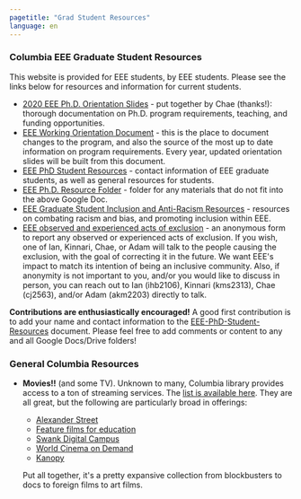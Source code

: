 ```yaml
---
pagetitle: "Grad Student Resources"
language: en
---
```


### Columbia EEE Graduate Student Resources


This website is provided for EEE students, by EEE students. Please see
the links below for resources and information for current students.

-   [2020 EEE Ph.D. Orientation
    Slides](https://drive.google.com/file/d/1-cW1Rgtk-prQiiB6mQUxH6fGwDnEpbnf/view?usp=sharing) -
    put together by Chae (thanks!): thorough documentation on Ph.D.
    program requirements, teaching, and funding opportunities.
-   [EEE Working Orientation
    Document](https://docs.google.com/document/d/15XLTX804nb2GqjX6Kyi9Y8hvwzYY8rXKRRRxKpaKTIQ/edit) -
    this is the place to document changes to the program, and also the
    source of the most up to date information on program requirements.
    Every year, updated orientation slides will be built from this
    document.
-   [EEE PhD Student
    Resources](https://drive.google.com/open?id=1G9RP-Xpefz0XbgiVjvUEUR8BPmGeOqkGRgEAM-SHsbk) -
    contact information of EEE graduate students, as well as general
    resources for students.
-   [EEE Ph.D. Resource
    Folder](https://drive.google.com/open?id=16vFLRhV8zds_UYv3W_SXswAD45no8QEu) -
    folder for any materials that do not fit into the above Google Doc.
-   [EEE Graduate Student Inclusion and Anti-Racism
    Resources](https://docs.google.com/document/d/1vIPLfSkA6XfdMGeDzCCie-P64uCCdM9KRt-2Kk65opE/edit?usp=sharing) -
    resources on combating racism and bias, and promoting inclusion
    within EEE.
-   [EEE observed and experienced acts of
    exclusion](https://docs.google.com/forms/d/e/1FAIpQLSdR1lVWkQGeObLfnAO-PTuud9QCJEtHjJwfovjQGg-ejh5Mew/viewform?usp=sf_link) -
    an anonymous form to report any observed or experienced acts of
    exclusion. If you wish, one of Ian, Kinnari, Chae, or Adam will
    talk to the people causing the exclusion, with the goal of
    correcting it in the future. We want EEE\'s impact to match its
    intention of being an inclusive community. Also, if anonymity is
    not important to you, and/or you would like to discuss in person,
    you can reach out to Ian (ihb2106), Kinnari (kms2313), Chae
    (cj2563), and/or Adam (akm2203) directly to talk.


**Contributions are enthusiastically encouraged!** A good first
contribution is to add your name and contact information to the
[EEE-PhD-Student-Resources](https://drive.google.com/open?id=1G9RP-Xpefz0XbgiVjvUEUR8BPmGeOqkGRgEAM-SHsbk)
document. Please feel free to add comments or content to any and all
Google Docs/Drive folders!

### General Columbia Resources

- **Movies!!** (and some TV). Unknown to many, Columbia library
  provides access to a ton of streaming services. The [list is
  available
  here](https://guides.library.columbia.edu/c.php?g=957347&p=6910938). They
  are all great, but the following are particularly broad in offerings:

    - [Alexander Street](https://video.alexanderstreet.com/)
    - [Feature films for
      education](https://clio.columbia.edu/catalog/14965385)
    - [Swank Digital
      Campus](https://clio.columbia.edu/catalog/14288290)
    - [World Cinema on
      Demand](https://digital.films.com/p_Search.aspx?st=adv&rd=title&sid=1709&sortby=Relevance&type=browse&level=Subject)
    - [Kanopy](https://clio.columbia.edu/catalog/14288284)

  Put all together, it's a pretty expansive collection from
  blockbusters to docs to foreign films to art films.
